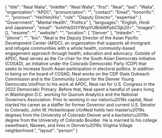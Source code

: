 {
  "title": "Neal Walia",
  "linktitle": "Neal Walia",
  "first": "Neal",
  "last": "Walia",
  "organization": "APDC",
  "pronunciation": "",
  "contact": "Email",
  "honorific": "",
  "pronoun": "He/Him/His",
  "role": "Deputy Director",
  "expertise": [
    "Government",
    "Mental Health",
    "Politics"
  ],
  "languages": "English, Hindi and Japanese",
  "email": "bmVhbGt3YWxpYUBnbWFpbC5jb20=",
  "images": [],
  "resume": "",
  "website": "",
  "location": [
    "Denver"
  ],
  "linkedin": "",
  "phone": "",
  "bio": "Neal is the Deputy Director of the Asian Pacific Development Center (APDC), an organization that supports all immigrant and refugee communities with a whole health, community-based engagement approach through health, education and advocacy. Outside of APDC, Neal serves as the Co-chair for the South Asian Democrats Initiative (COSAD), an initiative under the Colorado Democratic Party (CDP) that seeks to increase South Asian participation in electoral politics. In addition to being on the board of COSAD, Neal works on the CDP State Outreach Commission and is the Community Liaison for the Denver Young Democrats.\n\nPrior to his work at APDC, Neal ran for U.S. Congress in the 2022 Democratic Primary. Before that, Neal spent a handful of years living in Washington D.C. working for Quorum Analytics and the National Governors Association. Prior to working in our nation\u2019s capital, Neal started his career as a staffer for former Governor and current U.S. Senator to Colorado, John W. Hickenlooper.\n\nNeal holds two master\u2019s degrees from the University of Colorado Denver and a bachelor\u2019s degree from the University of Colorado Boulder. He is married to his college sweetheart, Naveen, and lives in Denver\u2019s Virginia Village neighborhood.",
  "layout": "person"
}